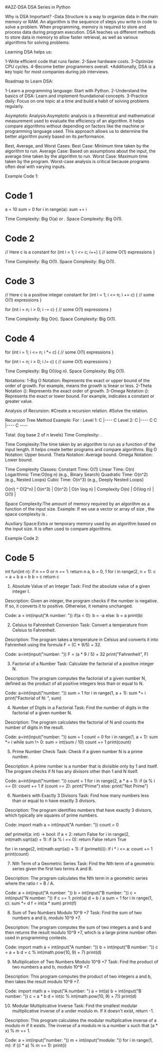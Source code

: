 #A2Z-DSA
DSA Series in Python

Why is DSA Important?
-Data Structure is a way to organize data in the main memory or RAM. An algorithm is the
 sequence of steps you write in code to solve a problem. When programming, memory is 
 required to store and process data during program execution. DSA teaches us different 
 methods to store data in memory to allow faster retrieval, as well as various algorithms 
 for solving problems.

Learning DSA helps us:

1-Write efficient code that runs faster.
2-Save hardware costs.
3-Optimize CPU cycles.
4-Become better programmers overall.
*Additionally, DSA is a key topic for most companies during job interviews.

Roadmap to Learn DSA:

1-Learn a programming language: Start with Python.
2-Understand the basics of DSA: Learn and implement foundational concepts.
3-Practice daily: Focus on one topic at a time and build a habit of solving problems regularly.

Asymptotic Analysis:Asymptotic analysis is a theoretical and mathematical measurement used 
to evaluate the efficiency of an algorithm. It helps compare algorithms without depending 
on factors like the machine or programming language used. This approach allows us to 
determine the better algorithm purely based on its performance.

Best, Average, and Worst Cases:
Best Case: Minimum time taken by the algorithm to run.
Average Case: Based on assumptions about the input, the average time taken by the algorithm to run.
Worst Case: Maximum time taken by the program. Worst-case analysis is critical because programs often deal with varying inputs.

Example Code 1:
# Code 1
a = 10
sum = 0
for i in range(a):
    sum += i

Time Complexity: Big O(a) or .
Space Complexity: Big O(1).



# Code 2
// Here c is a constant
for (int i = 1; i <= c; i++) {
    // some O(1) expressions
}

Time Complexity: Big O(1).
Space Complexity: Big O(1).

# Code 3
// Here c is a positive integer constant
for (int i = 1; i <= n; i += c) {
    // some O(1) expressions
}

for (int i = n; i > 0; i -= c) {
    // some O(1) expressions
}

Time Complexity: Big O(n).
Space Complexity: Big O(1).

# Code 4
for (int i = 1; i <= n; i *= c) {
    // some O(1) expressions
}

for (int i = n; i > 0; i /= c) {
    // some O(1) expressions
}

Time Complexity: Big O(\log n).
Space Complexity: Big O(1).

Notations:
1-Big O Notation: Represents the exact or upper bound of the order of growth. For example,  means the growth is linear or less.
2-Theta Notation (): Represents the exact order of growth.
3-Omega Notation (): Represents the exact or lower bound. For example,  indicates a constant or greater value.

Analysis of Recursion:
#Create a recursion relation.
#Solve the relation.

Recursion Tree Method Example:
For :
Level 1:   C
          |---- C
Level 2:   C
          |---- C
          C
          |---- C
          ----

Total:  (log base 2 of n levels)
Time Complexity: .

Time Complexity:The time taken by an algorithm to run as a function of the input length. It helps create better programs and compare algorithms.
Big O Notation: Upper bound.
Theta Notation: Average bound.
Omega Notation: Lower bound.

Time Complexity Classes:
Constant Time: O(1)
Linear Time: O(n)
Logarithmic Time:O(log n)  (e.g., Binary Search)
Quadratic Time: O(n^2) (e.g., Nested Loops)
Cubic Time: O(n^3) (e.g., Deeply Nested Loops)


O(n!)           ^
O(2^n)        |
O(n^3)        |
O(n^2)        |
O(n \log n)    |     Complexity
O(n)          |
O(\log n)     |
O(1)          |

Space Complexity:The amount of memory required by an algorithm as a function of the input
 size.
Example: If we use a vector or array of size , the space complexity is .

Auxiliary Space:Extra or temporary memory used by an algorithm based on the input size.
 It is often used to compare algorithms.

Example Code 2:
# Code 5
int fun(int n):
    if n == 0 or n == 1:
        return n
    a, b = 0, 1
    for i in range(2, n + 1):
        c = a + b
        a = b
        b = c
    return c


1. Absolute Value of an Integer
Task: Find the absolute value of a given integer I.

Description:
Given an integer, the program checks if the number is negative. If so, it converts it to positive. Otherwise, it remains unchanged.

Code:
a = int(input("A number: "))
if(a < 0):
    b = -a
else:
    b = a
print(b)



2. Celsius to Fahrenheit Conversion
Task: Convert a temperature from Celsius to Fahrenheit.

Description:
The program takes a temperature in Celsius and converts it into Fahrenheit using the formula F = (C * 9/5) + 32.

Code:
a=int(input("number: "))
F = (a * 9 / 5) + 32
print("Fahrenheit", F)



3. Factorial of a Number
Task: Calculate the factorial of a positive integer N.

Description:
The program computes the factorial of a given number N, defined as the product of all positive integers less than or equal to N.

Code:
a=int(input("number: "))
sum = 1
for i in range(1, a + 1):
    sum *= i
print("Factorial of N: ", sum)



4. Number of Digits in a Factorial
Task: Find the number of digits in the factorial of a given number N.

Description:
The program calculates the factorial of N and counts the number of digits in the result.

Code:
a=int(input("number: "))
sum = 1
count = 0
for i in range(1, a + 1):
    sum *= i
while sum != 0:
    sum = int(sum / 10)
    count += 1
print(count)



5. Prime Number Check
Task: Check if a given number N is a prime number.

Description:
A prime number is a number that is divisible only by 1 and itself. The program checks if N has any divisors other than 1 and N itself.

Code:
a=int(input("number: "))
count = 1
for i in range(2, a * a + 1):
    if (a % i == 0):
        count += 1
if (count == 2):
    print("Prime")
else:
    print("Not Prime")



6. Numbers with Exactly 3 Divisors
Task: Find how many numbers less than or equal to n have exactly 3 divisors.

Description:
The program identifies numbers that have exactly 3 divisors, which typically are squares of prime numbers.

Code:
import math
a = int(input("A number: "))
count = 0

def primeit(a: int) -> bool:
    if a < 2:
        return False
    for i in range(2, int(math.sqrt(a)) + 1):
        if (a % i == 0):
            return False
    return True

for i in range(2, int(math.sqrt(a)) + 1):
    if (primeit(i)):
        if i * i <= a:
            count += 1
print(count)



7. Nth Term of a Geometric Series
Task: Find the Nth term of a geometric series given the first two terms A and B.

Description:
The program calculates the Nth term in a geometric series where the ratio r = B / A.

Code:
a = int(input("A number: "))
b = int(input("B number: "))
c = int(input("N number: "))
if c == 1:
    print(a)
d = b / a
sum = 1
for i in range(1, c):
    sum *= d
f = int(a * sum)
print(f)



8. Sum of Two Numbers Modulo 10^9 +7
Task: Find the sum of two numbers a and b, modulo 10^9 +7.

Description:
The program computes the sum of two integers a and b and then returns the result modulo 10^9 +7, which is a large prime number often used in programming contests.

Code:
import math
a = int(input("A number: "))
b = int(input("B number: "))
c = a + b
d = c % int(math.pow(10, 9) + 7)
print(d)



9. Multiplication of Two Numbers Modulo 10^9 +7
Task: Find the product of two numbers a and b, modulo 10^9 +7.

Description:
This program computes the product of two integers a and b, then takes the result modulo 10^9 +7.

Code:
import math
a = input("A number: ")
a = int(a)
b = int(input("B number: "))
c = a * b
d = int(c % int(math.pow(10, 9) + 7))
print(d)



10. Modular Multiplicative Inverse
Task: Find the smallest modular multiplicative inverse of a under modulo m. If it doesn't exist, return -1.

Description:
This program calculates the modular multiplicative inverse of a modulo m if it exists. The inverse of a modulo m is a number x such that (a * x) % m == 1.

Code:
a = int(input("number: "))
m = int(input("module: "))
for i in range(1, m):
    if ((i * a) % m == 1):
        print(i)

